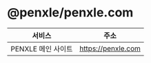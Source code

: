 # @penxle/penxle.com

| 서비스             | 주소               |
| ------------------ | ------------------ |
| PENXLE 메인 사이트 | https://penxle.com |
